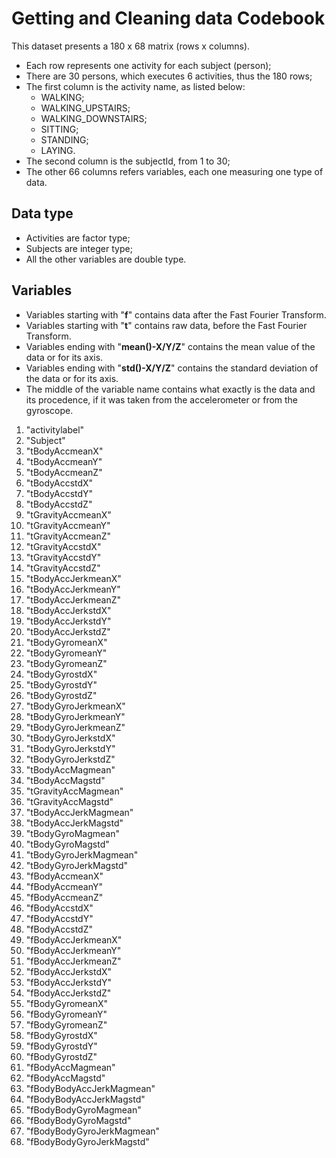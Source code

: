 # Getting and Cleaning data Codebook

This dataset presents a 180 x 68 matrix (rows x columns). 

* Each row represents one activity for each subject (person);
* There are 30 persons, which executes 6 activities, thus the 180 rows;
* The first column is the activity name, as listed below:
  * WALKING;
  * WALKING_UPSTAIRS;
  * WALKING_DOWNSTAIRS;
  * SITTING;
  * STANDING;
  * LAYING.
* The second column is the subjectId, from 1 to 30;
* The other 66 columns refers variables, each one measuring one type of data.

## Data type
* Activities are factor type;
* Subjects are integer type;
* All the other variables are double type.

## Variables
* Variables starting with "**f**" contains data after the Fast Fourier Transform.
* Variables starting with "**t**" contains raw data, before the Fast Fourier Transform.
* Variables ending with "**mean()-X/Y/Z**" contains the mean value of the data or for its axis.
* Variables ending with "**std()-X/Y/Z**" contains the standard deviation of the data or for its axis.
* The middle of the variable name contains what exactly is the data and its procedence, if it was taken from the accelerometer or from the gyroscope.

1. "activitylabel"
1. "Subject"
1. "tBodyAccmeanX"
1. "tBodyAccmeanY"
1. "tBodyAccmeanZ"
1. "tBodyAccstdX"
1. "tBodyAccstdY"
1. "tBodyAccstdZ"
1. "tGravityAccmeanX"
1. "tGravityAccmeanY"
1. "tGravityAccmeanZ"
1. "tGravityAccstdX"
1. "tGravityAccstdY"
1. "tGravityAccstdZ"
1. "tBodyAccJerkmeanX"
1. "tBodyAccJerkmeanY"
1. "tBodyAccJerkmeanZ"
1. "tBodyAccJerkstdX"
1. "tBodyAccJerkstdY"
1. "tBodyAccJerkstdZ"
1. "tBodyGyromeanX"
1. "tBodyGyromeanY"
1. "tBodyGyromeanZ"
1. "tBodyGyrostdX"
1. "tBodyGyrostdY"
1. "tBodyGyrostdZ"
1. "tBodyGyroJerkmeanX"
1. "tBodyGyroJerkmeanY"
1. "tBodyGyroJerkmeanZ"
1. "tBodyGyroJerkstdX"
1. "tBodyGyroJerkstdY"
1. "tBodyGyroJerkstdZ"
1. "tBodyAccMagmean"
1. "tBodyAccMagstd"
1. "tGravityAccMagmean"
1. "tGravityAccMagstd"
1. "tBodyAccJerkMagmean"
1. "tBodyAccJerkMagstd"
1. "tBodyGyroMagmean"
1. "tBodyGyroMagstd"
1. "tBodyGyroJerkMagmean"
1. "tBodyGyroJerkMagstd"
1. "fBodyAccmeanX"
1. "fBodyAccmeanY"
1. "fBodyAccmeanZ"
1. "fBodyAccstdX"
1. "fBodyAccstdY"
1. "fBodyAccstdZ"
1. "fBodyAccJerkmeanX"
1. "fBodyAccJerkmeanY"
1. "fBodyAccJerkmeanZ"
1. "fBodyAccJerkstdX"
1. "fBodyAccJerkstdY"
1. "fBodyAccJerkstdZ"
1. "fBodyGyromeanX"
1. "fBodyGyromeanY"
1. "fBodyGyromeanZ"
1. "fBodyGyrostdX"
1. "fBodyGyrostdY"
1. "fBodyGyrostdZ"
1. "fBodyAccMagmean"
1. "fBodyAccMagstd"
1. "fBodyBodyAccJerkMagmean"
1. "fBodyBodyAccJerkMagstd"
1. "fBodyBodyGyroMagmean"
1. "fBodyBodyGyroMagstd"
1. "fBodyBodyGyroJerkMagmean"
1. "fBodyBodyGyroJerkMagstd"
